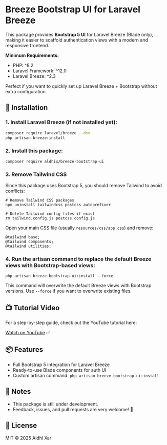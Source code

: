 # Breeze Bootstrap UI for Laravel Breeze

This package provides **Bootstrap 5 UI** for Laravel Breeze (Blade only), making it easier to scaffold authentication views with a modern and responsive frontend.

**Minimum Requirements:**

- PHP: ^8.2
- Laravel Framework: ^12.0
- Laravel Breeze: ^2.3

Perfect if you want to quickly set up Laravel Breeze + Bootstrap without extra configuration.

## 🚀 Installation

### 1. Install Laravel Breeze (if not installed yet):

```bash
composer require laravel/breeze --dev
php artisan breeze:install
```

### 2. Install this package:

`composer require aldhix/breeze-bootstrap-ui`


### 3. Remove Tailwind CSS

Since this package uses Bootstrap 5, you should remove Tailwind to avoid conflicts:

```
# Remove Tailwind CSS packages
npm uninstall tailwindcss postcss autoprefixer

# Delete Tailwind config files if exist
rm tailwind.config.js postcss.config.js
```

Open your main CSS file (usually `resources/css/app.css`) and remove:

```
@tailwind base;
@tailwind components;
@tailwind utilities;
```

### 4. Run the artisan command to replace the default Breeze views with Bootstrap-based views:

`php artisan breeze-bootstrap-ui:install --force`

This command will overwrite the default Breeze views with Bootstrap versions.
Use `--force` if you want to overwrite existing files.

## 📺 Tutorial Video

For a step-by-step guide, check out the YouTube tutorial here:

[Watch on YouTube](https://youtu.be/kn1MiWU0tdc?si=VU8WCCe2hRYHP-AL) ✅

## 📦 Features

- Full Bootstrap 5 integration for Laravel Breeze
- Ready-to-use Blade components for auth UI
- Custom artisan command:
  `php artisan breeze-bootstrap-ui:install`

## 📌 Notes

- This package is still under development.
- Feedback, issues, and pull requests are very welcome! 🙌

## 📄 License

MIT © 2025 Aldhi Xar
